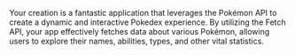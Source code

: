 Your creation is a fantastic application that leverages the Pokémon API to create a dynamic and interactive Pokedex experience. By utilizing the Fetch API, your app effectively fetches data about various Pokémon, allowing users to explore their names, abilities, types, and other vital statistics.
